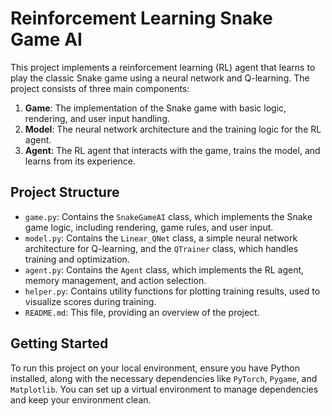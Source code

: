 # Reinforcement Learning Snake Game AI

This project implements a reinforcement learning (RL) agent that learns to play the classic Snake game using a neural network and Q-learning. The project consists of three main components:

1. **Game**: The implementation of the Snake game with basic logic, rendering, and user input handling.
2. **Model**: The neural network architecture and the training logic for the RL agent.
3. **Agent**: The RL agent that interacts with the game, trains the model, and learns from its experience.



## Project Structure

- `game.py`: Contains the `SnakeGameAI` class, which implements the Snake game logic, including rendering, game rules, and user input.
- `model.py`: Contains the `Linear_QNet` class, a simple neural network architecture for Q-learning, and the `QTrainer` class, which handles training and optimization.
- `agent.py`: Contains the `Agent` class, which implements the RL agent, memory management, and action selection.
- `helper.py`: Contains utility functions for plotting training results, used to visualize scores during training.
- `README.md`: This file, providing an overview of the project.

## Getting Started

To run this project on your local environment, ensure you have Python installed, along with the necessary dependencies like `PyTorch`, `Pygame`, and `Matplotlib`. You can set up a virtual environment to manage dependencies and keep your environment clean.
